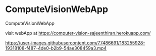 # ComputeVisionWebApp
ComputeVisionWebApp

visit webApp at https://computer-vision-sajeenthiran.herokuapp.com/


https://user-images.githubusercontent.com/77486691/183255928-19318108-f487-4de0-b2b9-54ae308459a3.mp4

